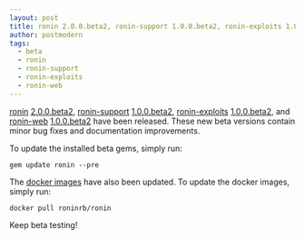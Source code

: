```yaml
---
layout: post
title: ronin 2.0.0.beta2, ronin-support 1.0.0.beta2, ronin-exploits 1.0.0.beta2, and ronin-web 1.0.0.beta2 released
author: postmodern
tags:
  - beta
  - ronin
  - ronin-support
  - ronin-exploits
  - ronin-web
---
```


[ronin][ronin] [2.0.0.beta2][ronin-2.0.0.beta2],
[ronin-support][ronin-support] [1.0.0.beta2][ronin-support-1.0.0.beta2],
[ronin-exploits][ronin-exploits] [1.0.0.beta2][ronin-exploits-1.0.0.beta2], and
[ronin-web][ronin-web] [1.0.0.beta2][ronin-web-1.0.0.beta2] have been released.
These new beta versions contain minor bug fixes and documentation improvements.

To update the installed beta gems, simply run:

```shell
gem update ronin --pre
```

The [docker images] have also been updated. To update the docker images,
simply run:

```shell
docker pull roninrb/ronin
```

Keep beta testing!

[ronin]: https://github.com/ronin-rb/ronin#readme
[ronin-support]: https://github.com/ronin-rb/ronin-support#readme
[ronin-exploits]: https://github.com/ronin-rb/ronin-exploits#readme
[ronin-web]: https://github.com/ronin-rb/ronin-web#readme

[ronin-2.0.0.beta2]: https://rubygems.org/gems/ronin/versions/2.0.0.beta2
[ronin-support-1.0.0.beta2]: https://rubygems.org/gems/ronin-support/versions/1.0.0.beta2
[ronin-exploits-1.0.0.beta2]: https://rubygems.org/gems/ronin-exploits/versions/1.0.0.beta2
[ronin-web-1.0.0.beta2]: https://rubygems.org/gems/ronin-web/versions/1.0.0.beta2

[docker images]: https://hub.docker.com/r/roninrb/ronin

